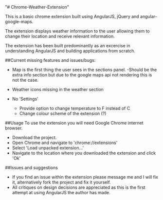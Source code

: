 "# Chrome-Weather-Extension" 

This is a basic chrome extension built using AngularJS, jQuery and angular-google-maps.

The extension displays weather information to the user allowing them to change their location and receive relevant information.

The extension has been built predominantly as an excercise in understanding AngularJS and building applications from scratch.

##Current missing features and issues/bugs:

- Map is the first thing the user sees in the sections panel.
	-Should be the extra info section but due to the google maps api not rendering this is not the case.

- Weather icons missing in the weather section

- No 'Settings'
	- Provide option to change temperature to F instead of C
	- Change colour scheme of the extension (?)

##Usage
To use the extension you will need Google Chrome internet browser.
- Download the project.
- Open Chrome and navigate to 'chrome://extensions'
- Select 'Load unpacked extension...'
- Navigate to the location where you downloaded the extension and click 'Ok'

##Issues and suggestions
- If you find an issue within the extension please message me and I will fix it, alternatively fork the project and fix it yourself.
- All critiques on design decisions are appreciated as this is the first attempt at using AngularJS the author has made.